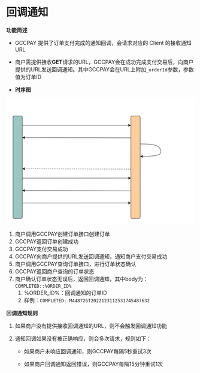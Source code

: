 # 回调通知

**功能简述**

- GCCPAY 提供了订单支付完成的通知回调，会请求对应的 Client 的接收通知 URL
- 商户需提供接收**GET**请求的URL，GCCPAY会在成功完成支付交易后，向商户提供的URL发送回调通知。其中GCCPAY会在URL上附加`_orderId`参数，参数值为订单ID

- **时序图**

![img](../_media/callback-notification.svg)

1. 商户调用GCCPAY创建订单接口创建订单
2. GCCPAY返回订单创建成功
3. GCCPAY支付交易成功
4. GCCPAY向商户提供的URL发送回调通知，通知商户支付交易成功
5. 商户调用GCCPAY查询订单接口，进行订单状态确认
6. GCCPAY返回商户查询的订单状态
7. 商户确认订单状态无误后，返回回调通知，其中body为：`COMPLETED::%ORDER_ID%`
   1. %ORDER_ID%：回调通知的订单ID
   2. 样例：`COMPLETED::M448726T2022123112531745487632`

**回调通知规则**

1. 如果商户没有提供接收回调通知的URL，则不会触发回调通知功能

2. 通知回调如果没有被正确响应，则会多次请求，规则如下：

   - 如果商户未响应回调通知，则GCCPAY每隔5秒重试3次

   - 如果商户回调通知返回错误，则GCCPAY每隔15分钟重试1次